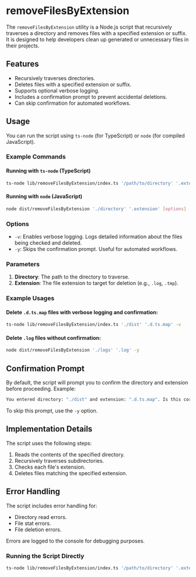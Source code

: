 # removeFilesByExtension

The `removeFilesByExtension` utility is a Node.js script that recursively traverses a directory and removes files with a specified extension or suffix. It is designed to help developers clean up generated or unnecessary files in their projects.

## Features

- Recursively traverses directories.
- Deletes files with a specified extension or suffix.
- Supports optional verbose logging.
- Includes a confirmation prompt to prevent accidental deletions.
- Can skip confirmation for automated workflows.

## Usage

You can run the script using `ts-node` (for TypeScript) or `node` (for compiled JavaScript).

### Example Commands

#### Running with `ts-node` (TypeScript)
```bash
ts-node lib/removeFilesByExtension/index.ts '/path/to/directory' '.extension' [options]
```

#### Running with `node` (JavaScript)
```bash
node dist/removeFilesByExtension './directory' '.extension' [options]
```

### Options

- `-v`: Enables verbose logging. Logs detailed information about the files being checked and deleted.
- `-y`: Skips the confirmation prompt. Useful for automated workflows.

### Parameters

1. **Directory**: The path to the directory to traverse.
2. **Extension**: The file extension to target for deletion (e.g., `.log`, `.tmp`).

### Example Usages

#### Delete `.d.ts.map` files with verbose logging and confirmation:
```bash
ts-node lib/removeFilesByExtension/index.ts './dist' '.d.ts.map' -v
```

#### Delete `.log` files without confirmation:
```bash
node dist/removeFilesByExtension './logs' '.log' -y
```

## Confirmation Prompt

By default, the script will prompt you to confirm the directory and extension before proceeding. Example:

```bash
You entered directory: "./dist" and extension: ".d.ts.map". Is this correct? (y/n):
```

To skip this prompt, use the `-y` option.

## Implementation Details

The script uses the following steps:

1. Reads the contents of the specified directory.
2. Recursively traverses subdirectories.
3. Checks each file's extension.
4. Deletes files matching the specified extension.

## Error Handling

The script includes error handling for:

- Directory read errors.
- File stat errors.
- File deletion errors.

Errors are logged to the console for debugging purposes.

### Running the Script Directly
```bash
ts-node lib/removeFilesByExtension/index.ts '/path/to/directory' '.extension' [options]
```
